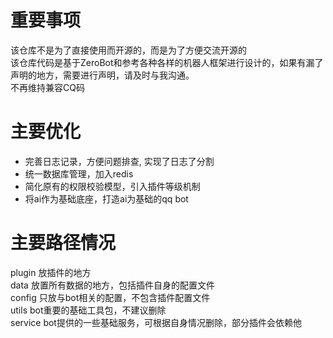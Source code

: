 # 重要事项
该仓库不是为了直接使用而开源的，而是为了方便交流开源的  
该仓库代码是基于ZeroBot和参考各种各样的机器人框架进行设计的，如果有漏了声明的地方，需要进行声明，请及时与我沟通。  
不再维持兼容CQ码


# 主要优化
- 完善日志记录，方便问题排查, 实现了日志了分割
- 统一数据库管理，加入redis
- 简化原有的权限校验模型，引入插件等级机制
- 将ai作为基础底座，打造ai为基础的qq bot


# 主要路径情况
plugin 放插件的地方  
data 放置所有数据的地方，包括插件自身的配置文件  
config 只放与bot相关的配置，不包含插件配置文件  
utils bot重要的基础工具包，不建议删除  
service bot提供的一些基础服务，可根据自身情况删除，部分插件会依赖他